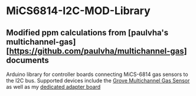 # MiCS6814-I2C-MOD-Library

## Modified ppm calculations from [paulvha's multichannel-gas][https://github.com/paulvha/multichannel-gas] documents

Arduino library for controller boards connecting MiCS-6814 gas sensors to the I2C bus.
Supported devices include the [Grove Multichannel Gas Sensor][2] as well as my [dedicated adapter board][1]

 [1]: https://github.com/eNBeWe/MiCS6814-I2C-PCB
 [2]: http://wiki.seeedstudio.com/Grove-Multichannel_Gas_Sensor/
